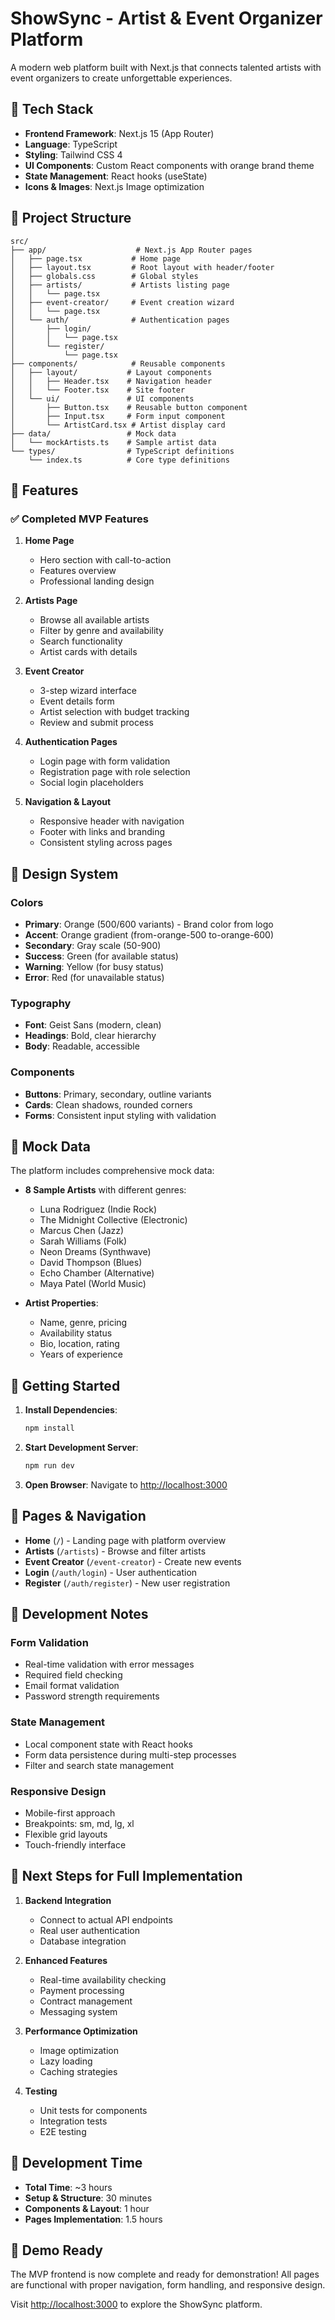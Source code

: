 # ShowSync - Artist & Event Organizer Platform

A modern web platform built with Next.js that connects talented artists with event organizers to create unforgettable experiences.

## 🚀 Tech Stack

- **Frontend Framework**: Next.js 15 (App Router)
- **Language**: TypeScript
- **Styling**: Tailwind CSS 4
- **UI Components**: Custom React components with orange brand theme
- **State Management**: React hooks (useState)
- **Icons & Images**: Next.js Image optimization

## 📁 Project Structure

```
src/
├── app/                    # Next.js App Router pages
│   ├── page.tsx           # Home page
│   ├── layout.tsx         # Root layout with header/footer
│   ├── globals.css        # Global styles
│   ├── artists/           # Artists listing page
│   │   └── page.tsx
│   ├── event-creator/     # Event creation wizard
│   │   └── page.tsx
│   └── auth/              # Authentication pages
│       ├── login/
│       │   └── page.tsx
│       └── register/
│           └── page.tsx
├── components/            # Reusable components
│   ├── layout/           # Layout components
│   │   ├── Header.tsx    # Navigation header
│   │   └── Footer.tsx    # Site footer
│   └── ui/               # UI components
│       ├── Button.tsx    # Reusable button component
│       ├── Input.tsx     # Form input component
│       └── ArtistCard.tsx # Artist display card
├── data/                 # Mock data
│   └── mockArtists.ts    # Sample artist data
└── types/                # TypeScript definitions
    └── index.ts          # Core type definitions
```

## 🎯 Features

### ✅ Completed MVP Features

1. **Home Page**
   - Hero section with call-to-action
   - Features overview
   - Professional landing design

2. **Artists Page**
   - Browse all available artists
   - Filter by genre and availability
   - Search functionality
   - Artist cards with details

3. **Event Creator**
   - 3-step wizard interface
   - Event details form
   - Artist selection with budget tracking
   - Review and submit process

4. **Authentication Pages**
   - Login page with form validation
   - Registration page with role selection
   - Social login placeholders

5. **Navigation & Layout**
   - Responsive header with navigation
   - Footer with links and branding
   - Consistent styling across pages

## 🎨 Design System

### Colors
- **Primary**: Orange (500/600 variants) - Brand color from logo
- **Accent**: Orange gradient (from-orange-500 to-orange-600)
- **Secondary**: Gray scale (50-900)
- **Success**: Green (for available status)
- **Warning**: Yellow (for busy status)
- **Error**: Red (for unavailable status)

### Typography
- **Font**: Geist Sans (modern, clean)
- **Headings**: Bold, clear hierarchy
- **Body**: Readable, accessible

### Components
- **Buttons**: Primary, secondary, outline variants
- **Cards**: Clean shadows, rounded corners
- **Forms**: Consistent input styling with validation

## 🧪 Mock Data

The platform includes comprehensive mock data:

- **8 Sample Artists** with different genres:
  - Luna Rodriguez (Indie Rock)
  - The Midnight Collective (Electronic)
  - Marcus Chen (Jazz)
  - Sarah Williams (Folk)
  - Neon Dreams (Synthwave)
  - David Thompson (Blues)
  - Echo Chamber (Alternative)
  - Maya Patel (World Music)

- **Artist Properties**:
  - Name, genre, pricing
  - Availability status
  - Bio, location, rating
  - Years of experience

## 🚀 Getting Started

1. **Install Dependencies**:
   ```bash
   npm install
   ```

2. **Start Development Server**:
   ```bash
   npm run dev
   ```

3. **Open Browser**:
   Navigate to [http://localhost:3000](http://localhost:3000)

## 📱 Pages & Navigation

- **Home** (`/`) - Landing page with platform overview
- **Artists** (`/artists`) - Browse and filter artists
- **Event Creator** (`/event-creator`) - Create new events
- **Login** (`/auth/login`) - User authentication
- **Register** (`/auth/register`) - New user registration

## 🔧 Development Notes

### Form Validation
- Real-time validation with error messages
- Required field checking
- Email format validation
- Password strength requirements

### State Management
- Local component state with React hooks
- Form data persistence during multi-step processes
- Filter and search state management

### Responsive Design
- Mobile-first approach
- Breakpoints: sm, md, lg, xl
- Flexible grid layouts
- Touch-friendly interface

## 🎯 Next Steps for Full Implementation

1. **Backend Integration**
   - Connect to actual API endpoints
   - Real user authentication
   - Database integration

2. **Enhanced Features**
   - Real-time availability checking
   - Payment processing
   - Contract management
   - Messaging system

3. **Performance Optimization**
   - Image optimization
   - Lazy loading
   - Caching strategies

4. **Testing**
   - Unit tests for components
   - Integration tests
   - E2E testing

## 📝 Development Time

- **Total Time**: ~3 hours
- **Setup & Structure**: 30 minutes
- **Components & Layout**: 1 hour
- **Pages Implementation**: 1.5 hours

## 🎉 Demo Ready

The MVP frontend is now complete and ready for demonstration! All pages are functional with proper navigation, form handling, and responsive design.

Visit [http://localhost:3000](http://localhost:3000) to explore the ShowSync platform.
